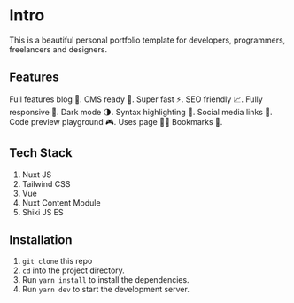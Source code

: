 


# Intro

This is a beautiful personal portfolio template for developers, programmers, freelancers and designers.



## Features

Full features blog 📝.
CMS ready 🚀.
Super fast ⚡.
SEO friendly 📈.
Fully responsive 📱.
Dark mode 🌗.
Syntax highlighting 🌈.
Social media links 🔗.
Code preview playground 🎮.
Uses page 🧑‍💻
Bookmarks 📑.


## Tech Stack

1. Nuxt JS
2. Tailwind CSS
3. Vue
4. Nuxt Content Module
5. Shiki JS ES

## Installation

1. `git clone` this repo 
2. `cd` into the project directory.
3. Run `yarn install` to install the dependencies.
4. Run `yarn dev` to start the development server.
